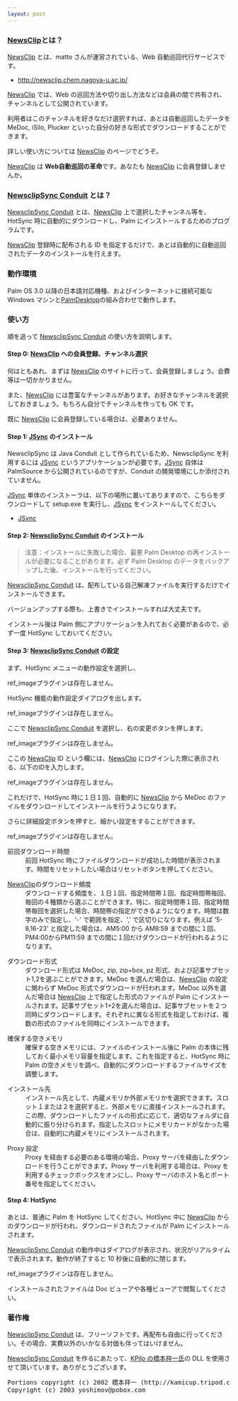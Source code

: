 ```yaml
---
layout: post
---
```

<h3><a href="http://newsclip.chem.nagoya-u.ac.jp/">NewsClip</a>とは？</h3>
<p><a href="http://newsclip.chem.nagoya-u.ac.jp/">NewsClip</a> とは、matto さんが運営されている、Web 自動巡回代行サービスです。</p>
<ul>
<li><a href="http://newsclip.chem.nagoya-u.ac.jp/">http://newsclip.chem.nagoya-u.ac.jp/</a></li>
</ul>
<p><a href="http://newsclip.chem.nagoya-u.ac.jp/">NewsClip</a> では、Web の巡回方法や切り出し方法などは会員の間で共有され、チャンネルとして公開されています。</p>
<p>利用者はこのチャンネルを好きなだけ選択すれば、あとは自動巡回したデータを MeDoc, iSilo, Plucker といった自分の好きな形式でダウンロードすることができます。</p>
<p>詳しい使い方については <a href="http://newsclip.chem.nagoya-u.ac.jp/">NewsClip</a> のページでどうぞ。</p>
<p><a href="http://newsclip.chem.nagoya-u.ac.jp/">NewsClip</a> は <strong>Web自動巡回の革命</strong>です。あなたも <a href="http://newsclip.chem.nagoya-u.ac.jp/">NewsClip</a> に会員登録しませんか。</p>
<h3><a href="/?page=NewsclipSync+Conduit" class="wikipage">NewsclipSync Conduit</a> とは？</h3>
<p><a href="/?page=NewsclipSync+Conduit" class="wikipage">NewsclipSync Conduit</a> とは、<a href="http://newsclip.chem.nagoya-u.ac.jp/">NewsClip</a> 上で選択したチャンネル等を、HotSync 時に自動的にダウンロードし、Palm にインストールするためのプログラムです。</p>
<p><a href="http://newsclip.chem.nagoya-u.ac.jp/">NewsClip</a> 登録時に配布される ID を指定するだけで、あとは自動的に自動巡回されたデータのインストールを行えます。</p>
<h3>動作環境</h3>
<p>Palm OS 3.0 以降の日本語対応機種、およびインターネットに接続可能な Windows マシンと<a href="http://www.palm-japan.com/support/downloads/">PalmDesktop</a>の組み合わせで動作します。</p>
<h3>使い方</h3>
<p>順を追って <a href="/?page=NewsclipSync+Conduit" class="wikipage">NewsclipSync Conduit</a> の使い方を説明します。</p>
<h4>Step 0: <a href="http://newsclip.chem.nagoya-u.ac.jp/">NewsClip</a> への会員登録、チャンネル選択</h4>
<p>何はともあれ、まずは <a href="http://newsclip.chem.nagoya-u.ac.jp/">NewsClip</a> のサイトに行って、会員登録しましょう。会費等は一切かかりません。</p>
<p>また、<a href="http://newsclip.chem.nagoya-u.ac.jp/">NewsClip</a> には豊富なチャンネルがあります。お好きなチャンネルを選択しておきましょう。もちろん自分でチャンネルを作っても OK です。</p>
<p>既に <a href="http://newsclip.chem.nagoya-u.ac.jp/">NewsClip</a> に会員登録している場合は、必要ありません。</p>
<h4>Step 1: <a href="/?page=JSync" class="wikipage">JSync</a> のインストール</h4>
<p>NewsclipSync は Java Conduit として作られているため、NewsclipSync を利用するには <a href="/?page=JSync" class="wikipage">JSync</a> というアプリケーションが必要です。<a href="/?page=JSync" class="wikipage">JSync</a> 自体は PalmSource から公開されているのですが、Conduit の開発環境にしか添付されていません。</p>
<p><a href="/?page=JSync" class="wikipage">JSync</a> 単体のインストーラは、以下の場所に置いてありますので、こちらをダウンロードして setup.exe を実行し、<a href="/?page=JSync" class="wikipage">JSync</a> をインストールしてください。</p>
<ul>
<li><a href="/?page=JSync" class="wikipage">JSync</a></li>
</ul>
<h4>Step 2: <a href="/?page=NewsclipSync+Conduit" class="wikipage">NewsclipSync Conduit</a> のインストール</h4>
<blockquote><p>注意：インストールに失敗した場合、最悪 Palm Desktop の再インストールが必要になることがあります。必ず Palm Desktop のデータをバックアップした後、インストールを行ってください。</p>
</blockquote>
<p><a href="/?page=NewsclipSync+Conduit" class="wikipage">NewsclipSync Conduit</a> は、配布している自己解凍ファイルを実行するだけでインストールできます。</p>
<p>バージョンアップする際も、上書きでインストールすれば大丈夫です。</p>
<p>インストール後は Palm 側にアプリケーションを入れておく必要があるので、必ず一度 HotSync しておいてください。</p>
<h4>Step 3: <a href="/?page=NewsclipSync+Conduit" class="wikipage">NewsclipSync Conduit</a> の設定</h4>
<p>まず、HotSync メニューの動作設定を選択し、</p>
<p><span class="error">ref_imageプラグインは存在しません。</span></p>
<p>HotSync 機能の動作設定ダイアログを出します。</p>
<p><span class="error">ref_imageプラグインは存在しません。</span></p>
<p>ここで <a href="/?page=NewsclipSync+Conduit" class="wikipage">NewsclipSync Conduit</a> を選択し、右の変更ボタンを押します。</p>
<p><span class="error">ref_imageプラグインは存在しません。</span></p>
<p>ここの <a href="http://newsclip.chem.nagoya-u.ac.jp/">NewsClip</a> ID という欄には、<a href="http://newsclip.chem.nagoya-u.ac.jp/">NewsClip</a> にログインした際に表示される、以下のIDを入力します。</p>
<p><span class="error">ref_imageプラグインは存在しません。</span></p>
<p>これだけで、HotSync 時に１日１回、自動的に <a href="http://newsclip.chem.nagoya-u.ac.jp/">NewsClip</a> から MeDoc のファイルをダウンロードしてインストールを行うようになります。</p>
<p>さらに詳細設定ボタンを押すと、細かい設定をすることができます。</p>
<p><span class="error">ref_imageプラグインは存在しません。</span></p>
<dl>
<dt>前回ダウンロード時間</dt>
<dd>前回 HotSync 時にファイルダウンロードが成功した時間が表示されます。時間をリセットしたい場合はリセットボタンを押してください。</dd>
</dl>
<dl>
<dt><a href="http://newsclip.chem.nagoya-u.ac.jp/">NewsClip</a>のダウンロード頻度</dt>
<dd>ダウンロードする頻度を、１日１回、指定時間帯１回、指定時間帯毎回、毎回の４種類から選ぶことができます。特に、指定時間帯１回、指定時間帯毎回を選択した場合、時間帯の指定ができるようになります。時間は数字のみで指定し、'-' で範囲を指定、',' で区切りになります。例えば '5-8,16-23' と指定した場合は、AM5:00 から AM8:59 までの間に１回、PM4:00からPM11:59 までの間に１回だけダウンロードが行われるようになります。</dd>
</dl>
<dl>
<dt>ダウンロード形式</dt>
<dd>ダウンロード形式は MeDoc, zip, zip+box, pz 形式、および記事サブセット1,2を選ぶことができます。MeDoc を選んだ場合は、<a href="http://newsclip.chem.nagoya-u.ac.jp/">NewsClip</a> の設定に関わらず MeDoc 形式でダウンロードが行われます。MeDoc 以外を選んだ場合は <a href="http://newsclip.chem.nagoya-u.ac.jp/">NewsClip</a> 上で指定した形式のファイルが Palm にインストールされます。記事サブセット1+2を選んだ場合は、記事サブセットを２つ同時にダウンロードします。それぞれに異なる形式を指定しておけば、複数の形式のファイルを同時にインストールできます。</dd>
</dl>
<dl>
<dt>確保する空きメモリ</dt>
<dd>確保する空きメモリには、ファイルのインストール後に Palm の本体に残しておく最小メモリ容量を指定します。これを指定すると、HotSync 時に Palm の空きメモリを調べ、自動的にダウンロードするファイルサイズを調整します。</dd>
</dl>
<dl>
<dt>インストール先</dt>
<dd>インストール先として、内蔵メモリか外部メモリかを選択できます。スロット１または２を選択すると、外部メモリに直接インストールされます。この際、ダウンロードしたファイルの形式に応じて、適切なフォルダに自動的に振り分けられます。指定したスロットにメモリカードがなかった場合は、自動的に内蔵メモリにインストールされます。</dd>
</dl>
<dl>
<dt>Proxy 設定</dt>
<dd>Proxy を経由する必要のある環境の場合、Proxy サーバを経由したダウンロードを行うことができます。Proxy サーバを利用する場合は、Proxy を利用するチェックボックスをオンにし、Proxy サーバのホスト名とポート番号を指定してください。</dd>
</dl>
<h4>Step 4: HotSync</h4>
<p>あとは、普通に Palm を HotSync してください。HotSync 中に <a href="http://newsclip.chem.nagoya-u.ac.jp/">NewsClip</a> からのダウンロードが行われ、ダウンロードされたファイルが Palm にインストールされます。</p>
<p><a href="/?page=NewsclipSync+Conduit" class="wikipage">NewsclipSync Conduit</a> の動作中はダイアログが表示され、状況がリアルタイムで表示されます。動作が終了すると 10 秒後に自動的に閉じます。</p>
<p><span class="error">ref_imageプラグインは存在しません。</span></p>
<p>インストールされたファイルは Doc ビューアや各種ビューアで閲覧してください。</p>
<h3>著作権</h3>
<p><a href="/?page=NewsclipSync+Conduit" class="wikipage">NewsclipSync Conduit</a> は、フリーソフトです。再配布も自由に行ってください。その場合、実費以外のいかなる対価も伴ってはいけません。</p>
<p><a href="/?page=NewsclipSync+Conduit" class="wikipage">NewsclipSync Conduit</a> を作るにあたって、<a href="http://kamicup.tripod.co.jp/">KPilo の橋本祥一氏</a>の DLL を使用させて頂いています。ありがとうございます。</p>
<pre>Portions copyright (c) 2002 橋本祥一 (http://kamicup.tripod.co.jp/)
Copyright (c) 2003 yoshimov@pobox.com
</pre>
